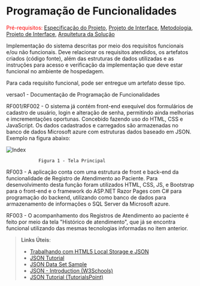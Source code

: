 # Programação de Funcionalidades

<span style="color:red">Pré-requisitos: <a href="2-Especificação do Projeto.md"> Especificação do Projeto</a></span>, <a href="3-Projeto de Interface.md"> Projeto de Interface</a>, <a href="4-Metodologia.md"> Metodologia</a>, <a href="3-Projeto de Interface.md"> Projeto de Interface</a>, <a href="5-Arquitetura da Solução.md"> Arquitetura da Solução</a>

Implementação do sistema descritas por meio dos requisitos funcionais e/ou não funcionais. Deve relacionar os requisitos atendidos, os artefatos criados (código fonte), além das estruturas de dados utilizadas e as instruções para acesso e verificação da implementação que deve estar funcional no ambiente de hospedagem.

Para cada requisito funcional, pode ser entregue um artefato desse tipo.

versao1 - Documentação de Programação de Funcionalidades

RF001/RF002 - O sistema já contém front-end exequível dos formulários de cadastro de usuário, login e alteração de senha, permitindo ainda melhorias e imcrementações oportunas. Concebido fazendo uso do HTML, CSS e JavaScript. Os dados cadastrados e carregados são armazenadas no banco de dados Microsoft azure com estruturas dados baseado em JSON. Exemplo na figura abaixo:

![Index](img/01-Tela-Inicial-Online.png)

                Figura 1 - Tela Principal



RF003 - A aplicação conta com uma estrutura de front e back-end da funcionalidade de Registro de Atendimento ao Paciente. Para desenvolvimento desta função foram utilizados HTML, CSS, JS, e Bootstrap para o front-end e o framework do ASP.NET Razor Pages com C# para programação do backend, utilizando como banco de dados para armazenamento de informações o SQL Server da Microsoft azure.

RF003 - O acompanhamento dos Registros de Atendimento ao paciente é feito por meio da tela "Histórico de atendimento", que já se encontra funcional utilizando das mesmas tecnologias informadas no item anterior.



> **Links Úteis**:
>
> - [Trabalhando com HTML5 Local Storage e JSON](https://www.devmedia.com.br/trabalhando-com-html5-local-storage-e-json/29045)
> - [JSON Tutorial](https://www.w3resource.com/JSON)
> - [JSON Data Set Sample](https://opensource.adobe.com/Spry/samples/data_region/JSONDataSetSample.html)
> - [JSON - Introduction (W3Schools)](https://www.w3schools.com/js/js_json_intro.asp)
> - [JSON Tutorial (TutorialsPoint)](https://www.tutorialspoint.com/json/index.htm)
